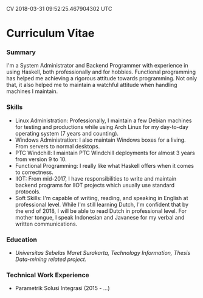 CV
2018-03-31 09:52:25.467904302 UTC
# Curriculum Vitae

### Summary

I'm a System Administrator and Backend Programmer with experience in using Haskell, both professionally and for hobbies.
Functional programming has helped me achieving a rigorous attitude towards programming.
Not only that, it also helped me to maintain a watchful attitude when handling machines I maintain. 

### Skills

- Linux Administration: Professionally, I maintain a few Debian machines for testing and productions while using Arch Linux for my
  day-to-day operating system (7 years and counting).
- Windows Administration: I also maintain Windows boxes for a living. From servers to normal desktops.
- PTC Windchill: I maintain PTC Windchill deployments for almost 3 years from version 9 to 10.
- Functional Programming: I really like what Haskell offers when it comes to correctness.
- IIOT: From mid-2017, I have responsibilities to write and maintain backend programs for IIOT projects which usually use standard protocols.
- Soft Skills: I'm capable of writing, reading, and speaking in English at professional level. While I'm still learning Dutch, I'm confident that by the end of 2018, I will be able to read Dutch in professional level. For mother tongue, I speak Indonesian and Javanese for my verbal and written communications.

### Education

- <i>Universitas Sebelas Maret Surakarta, Technology Information, Thesis Data-mining related project.</i>

### Technical Work Experience

- Parametrik Solusi Integrasi (2015 - ...)

